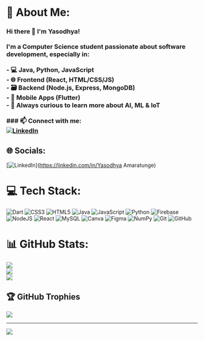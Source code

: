 # 💫 About Me:
 ### Hi there 👋 I'm Yasodhya!<br><br>I'm a Computer Science student passionate about software development, especially in:<br><br>- 💻 Java, Python, JavaScript<br>- 🌐 Frontend (React, HTML/CSS/JS)<br>- 🗃️ Backend (Node.js, Express, MongoDB)<br>- 📱 Mobile Apps (Flutter)<br>- 🧠 Always curious to learn more about AI, ML & IoT<br><br>### 📫 Connect with me:<br>[![LinkedIn](https://img.shields.io/badge/-LinkedIn-blue?logo=linkedin&style=flat)](https://linkedin.com/in/YOUR-LINK)<br>


## 🌐 Socials:
[![LinkedIn](https://img.shields.io/badge/LinkedIn-%230077B5.svg?logo=linkedin&logoColor=white)](https://linkedin.com/in/Yasodhya Amaratunge) 

# 💻 Tech Stack:
![Dart](https://img.shields.io/badge/dart-%230175C2.svg?style=for-the-badge&logo=dart&logoColor=white) ![CSS3](https://img.shields.io/badge/css3-%231572B6.svg?style=for-the-badge&logo=css3&logoColor=white) ![HTML5](https://img.shields.io/badge/html5-%23E34F26.svg?style=for-the-badge&logo=html5&logoColor=white) ![Java](https://img.shields.io/badge/java-%23ED8B00.svg?style=for-the-badge&logo=openjdk&logoColor=white) ![JavaScript](https://img.shields.io/badge/javascript-%23323330.svg?style=for-the-badge&logo=javascript&logoColor=%23F7DF1E) ![Python](https://img.shields.io/badge/python-3670A0?style=for-the-badge&logo=python&logoColor=ffdd54) ![Firebase](https://img.shields.io/badge/firebase-%23039BE5.svg?style=for-the-badge&logo=firebase) ![NodeJS](https://img.shields.io/badge/node.js-6DA55F?style=for-the-badge&logo=node.js&logoColor=white) ![React](https://img.shields.io/badge/react-%2320232a.svg?style=for-the-badge&logo=react&logoColor=%2361DAFB) ![MySQL](https://img.shields.io/badge/mysql-4479A1.svg?style=for-the-badge&logo=mysql&logoColor=white) ![Canva](https://img.shields.io/badge/Canva-%2300C4CC.svg?style=for-the-badge&logo=Canva&logoColor=white) ![Figma](https://img.shields.io/badge/figma-%23F24E1E.svg?style=for-the-badge&logo=figma&logoColor=white) ![NumPy](https://img.shields.io/badge/numpy-%23013243.svg?style=for-the-badge&logo=numpy&logoColor=white) ![Git](https://img.shields.io/badge/git-%23F05033.svg?style=for-the-badge&logo=git&logoColor=white) ![GitHub](https://img.shields.io/badge/github-%23121011.svg?style=for-the-badge&logo=github&logoColor=white)
# 📊 GitHub Stats:
![](https://github-readme-stats.vercel.app/api?username=Yasodhya&theme=radical&hide_border=false&include_all_commits=true&count_private=true)<br/>
![](https://nirzak-streak-stats.vercel.app/?user=Yasodhya&theme=radical&hide_border=false)<br/>
![](https://github-readme-stats.vercel.app/api/top-langs/?username=Yasodhya&theme=radical&hide_border=false&include_all_commits=true&count_private=true&layout=compact)

## 🏆 GitHub Trophies
![](https://github-profile-trophy.vercel.app/?username=Yasodhya&theme=radical&no-frame=true&no-bg=false&margin-w=4)

---
[![](https://visitcount.itsvg.in/api?id=Yasodhya&icon=1&color=0)](https://visitcount.itsvg.in)
      
